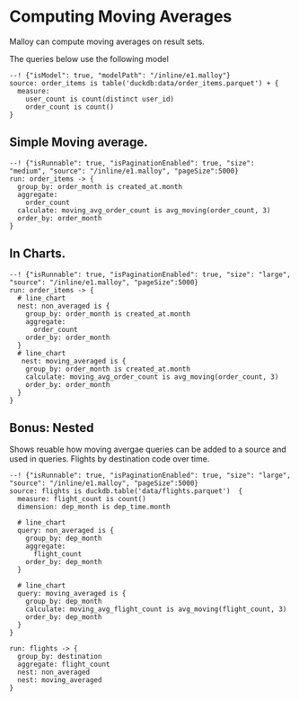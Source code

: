 # Computing Moving Averages
Malloy can compute moving averages on result sets.   

The queries below use the following model

```malloy
--! {"isModel": true, "modelPath": "/inline/e1.malloy"}
source: order_items is table('duckdb:data/order_items.parquet') + {
  measure: 
    user_count is count(distinct user_id)
    order_count is count()
}
```
## Simple Moving average.

```malloy
--! {"isRunnable": true, "isPaginationEnabled": true, "size": "medium", "source": "/inline/e1.malloy", "pageSize":5000}
run: order_items -> {
  group_by: order_month is created_at.month
  aggregate: 
    order_count
  calculate: moving_avg_order_count is avg_moving(order_count, 3)
  order_by: order_month
}
```

## In Charts.

```malloy
--! {"isRunnable": true, "isPaginationEnabled": true, "size": "large", "source": "/inline/e1.malloy", "pageSize":5000}
run: order_items -> {
  # line_chart
  nest: non_averaged is {
    group_by: order_month is created_at.month
    aggregate: 
      order_count
    order_by: order_month
  }
  # line_chart
   nest: moving_averaged is {
    group_by: order_month is created_at.month
    calculate: moving_avg_order_count is avg_moving(order_count, 3)
    order_by: order_month
  }
}
```

## Bonus: Nested
Shows reuable how moving avergae queries can be added to a source and used in queries.  Flights by destination code over time.

```malloy
--! {"isRunnable": true, "isPaginationEnabled": true, "size": "large", "source": "/inline/e1.malloy", "pageSize":5000}
source: flights is duckdb.table('data/flights.parquet')  {
  measure: flight_count is count()
  dimension: dep_month is dep_time.month

  # line_chart
  query: non_averaged is {
    group_by: dep_month
    aggregate: 
      flight_count
    order_by: dep_month
  }

  # line_chart
  query: moving_averaged is {
    group_by: dep_month
    calculate: moving_avg_flight_count is avg_moving(flight_count, 3)
    order_by: dep_month
  }
}

run: flights -> {
  group_by: destination
  aggregate: flight_count
  nest: non_averaged
  nest: moving_averaged
}
```